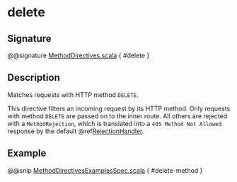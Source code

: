 # delete

## Signature

@@signature [MethodDirectives.scala](../../../../../../../../../akka-http/src/main/scala/akka/http/scaladsl/server/directives/MethodDirectives.scala) { #delete }

## Description

Matches requests with HTTP method `DELETE`.

This directive filters an incoming request by its HTTP method. Only requests with
method `DELETE` are passed on to the inner route. All others are rejected with a
`MethodRejection`, which is translated into a `405 Method Not Allowed` response
by the default @ref[RejectionHandler](../../rejections.md#the-rejectionhandler).

## Example

@@snip [MethodDirectivesExamplesSpec.scala]($test$/scala/docs/http/scaladsl/server/directives/MethodDirectivesExamplesSpec.scala) { #delete-method }